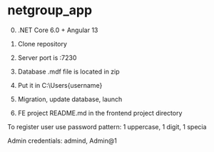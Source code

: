 # netgroup_app

0. .NET Core 6.0 + Angular 13

1.  Clone repository

2.  Server port is :7230
3.  Database .mdf file is located in zip
4.  Put it in C:\Users\{username}
5.  Migration, update database, launch

6.  FE project README.md in the frontend project directory

To register user use password pattern: 1 uppercase,
1 digit, 1 specia

Admin credentials: admind, Admin@1
